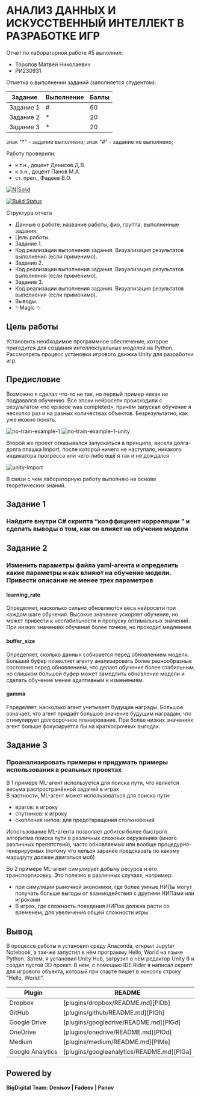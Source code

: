 # АНАЛИЗ ДАННЫХ И ИСКУССТВЕННЫЙ ИНТЕЛЛЕКТ В РАЗРАБОТКЕ ИГР

Отчет по лабораторной работе #5 выполнил:

- Торопов Матвей Николаевич
- РИ230931

Отметка о выполнении заданий (заполняется студентом):

| Задание | Выполнение | Баллы |
| ------ | ------ | ------ |
| Задание 1 | # | 60 |
| Задание 2 | * | 20 |
| Задание 3 | * | 20 |

знак "*" - задание выполнено; знак "#" - задание не выполнено;

Работу проверили:

- к.т.н., доцент Денисов Д.В.
- к.э.н., доцент Панов М.А.
- ст. преп., Фадеев В.О.

[![N|Solid](https://cldup.com/dTxpPi9lDf.thumb.png)](https://nodesource.com/products/nsolid)

[![Build Status](https://travis-ci.org/joemccann/dillinger.svg?branch=master)](https://travis-ci.org/joemccann/dillinger)

Структура отчета

- Данные о работе: название работы, фио, группа, выполненные задания.
- Цель работы.
- Задание 1.
- Код реализации выполнения задания. Визуализация результатов выполнения (если применимо).
- Задание 2.
- Код реализации выполнения задания. Визуализация результатов выполнения (если применимо).
- Задание 3.
- Код реализации выполнения задания. Визуализация результатов выполнения (если применимо).
- Выводы.
- ✨Magic ✨

## Цель работы

Установить необходимое программное обеспечение, которое пригодится для создания интеллектуальных моделей на Python. Рассмотреть процесс установки игрового движка Unity для разработки игр.

## Предисловие

Возможно я сделал что-то не так, но первый пример никак не поддавался обучению. Все эпохи нейросети происходили с результатом «no episode was completed», причём запускал обучение я несколко раз и на разных количествах объектов. Безрезультатно, как уже можно понять.

![no-train-example-1](no-train-example-1.png)
![no-train-example-1-unity](no-train-example-1-unity.png)

Второй же проект отказывался запускаться в принципе, висела долга-долга плашка Import, после которой ничего не наступало, никакого индикатора прогресса или чего-либо ещё я так и не дождался

![unity-import](unity-import.png)

В связи с чем лабораторную работу выполняю на основе теоретических знаний.

## Задание 1

### Найдите внутри C# скрипта “коэффициент корреляции ” и сделать выводы о том, как он влияет на обучение модели

## Задание 2

### Изменить параметры файла yaml-агента и определить какие параметры и как влияют на обучение модели. Привести описание не менее трех параметров

#### learning_rate

Определяет, насколько сильно обновляются веса нейросети при каждом шаге обучения. Высокое значение ускоряет обучение, но может привести к нестабильности и пропуску оптимальных значений. При низких значениях обучение более точное, но проходит медленнее

#### buffer_size

Определяет, сколько данных собирается перед обновлением модели. Больший буфер позволяет агенту анализировать более разнообразные состояния перед обновлением, что делает обучение более стабильным, но слишком большой буфер может замедлить обновление модели и сделать обучение менее адаптивным к изменениям.

#### gamma

Fпределяет, насколько агент учитывает будущие награды. Большое означает, что агент придаёт большое значение будущим наградам, что стимулирует долгосрочное планирование. При более низких значениях агент больше фокусируется бы на краткосрочных выгодах.

## Задание 3

### Проанализировать примеры и придумать примеры использования в реальных проектах

В 1 примере ML-агент используется для поиска пути, что является весьма распространённой задачей в играх  
В частности, ML-агент может использоваться для поиска пути:

- врагов: к игроку
- спутников: к игроку
- скопления нипов: для предотвращения столкновений

Использование ML-агента позволяет добится более быстрого алгоритма поиска пути в различных сложных окружениях (много различных препятствий), часто обновляемых или вообще процедурно-генерируемых (потому что нельзя заранее предсказать по какому маршруту должен двигаться моб)

Во 2 примере ML-агент симулирует добычу ресурса и его транспортировку. Это полезно в различных случаях, например:

- при симуляции рыночной экономики, где более умные НИПы могут получать больше выгоды от взаимодействия с другими НИПами или игроками
- В играх, где сложность поведения НИПов должна расти со временем, для увеличения общей сложности игры

## Вывод

В процессе работы я установил среду Anaconda, открыл Jupyter Notebook, а так-же запустил в нём программу Hello, World на языке Python. Затем, я установил Unity Hub, загрузил в нём редактор Unity 6 и создал пустой 3D проект. В нем, с помощью IDE Rider я написал скрипт для игрового объекта, который при старте пишет в консоль строку "Hello, World!".

| Plugin | README |
| ------ | ------ |
| Dropbox | [plugins/dropbox/README.md][PlDb] |
| GitHub | [plugins/github/README.md][PlGh] |
| Google Drive | [plugins/googledrive/README.md][PlGd] |
| OneDrive | [plugins/onedrive/README.md][PlOd] |
| Medium | [plugins/medium/README.md][PlMe] |
| Google Analytics | [plugins/googleanalytics/README.md][PlGa] |

## Powered by

**BigDigital Team: Denisov | Fadeev | Panov**
